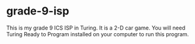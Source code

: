 # grade-9-isp
This is my grade 9 ICS ISP in Turing. It is a 2-D car game.
You will need Turing Ready to Program installed on your computer to run this program.

